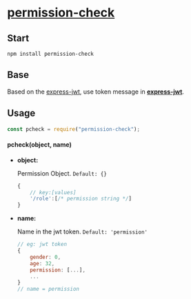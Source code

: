 # [permission-check](https://www.npmjs.com/package/permission-check)

## Start

```shell
npm install permission-check
```

## Base

Based on the [express-jwt](https://www.npmjs.com/package/express-jwt), use token message in **[express-jwt](https://www.npmjs.com/package/express-jwt)**.

## Usage

```js
const pcheck = require("permission-check");
```

#### pcheck(object, name)

* **object:**

    Permission Object. `Default: {}`

    ```js
    {
        // key:[values]
        '/role':[/* permission string */]
    }
    ```

* **name:**

    Name in the jwt token. `Default: 'permission'`

    ```js
    // eg: jwt token
    {
        gender: 0,
        age: 32,
        permission: [...],
        ...
    }
    // name = permission
    ```
